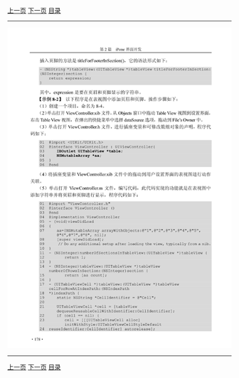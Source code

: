 [上一页](189.md) [下一页](191.md) [目录](../README.md)

***

![190](../images/190.png)

***

[上一页](189.md) [下一页](191.md) [目录](../README.md)